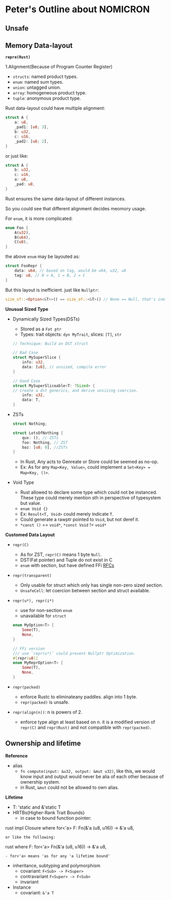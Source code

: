 # Peter's Outline about NOMICRON

## Unsafe

## Memory Data-layout

**`repre(Rust)`**

1.Alignment(Because of Program Counter Register)

- `structs`: named product types.
- `enum`: named sum types.
- `union`: untagged union.
- `array`: homogeneous product type.
- `tuple`: anonymous product type.

Rust data-layout could have multiple alignment:

```rust 
struct A {
    a: u8,
    _pad1: [u8; 3],
    b: u32,
    c: u16,
    _pad2: [u8; 2],
}
```

or just like:

```rust
struct A {
    b: u32,
    c: u16,
    a: u8,
    _pad: u8,
}
```

Rust ensures the same data-layout of different instances. 

So you could see that different alignment decides meomory usage.

For `enum`, it is more complicated:

```rust
enum Foo {
    A(u32),
    B(u64),
    C(u8),
}
```

the above `enum` may be layouted as:

```rust
struct FooRepr {
    data: u64, // based on tag, would be u64, u32, u8
    tag: u8, // 0 = A, 1 = B, 2 = C
}
```

But this layout is inefficient. just like `Nullptr`:

```rust
size_of::<Option<&T>>() == size_of::<&T>() // None == Null, that's inefficient
```

**Unusual Sized Type**

- Dynamically Sized Types(DSTs)
    - Stored as a `Fat ptr`
    - Types: trait objects: `dyn MyTrait`, slices: `[T]`, `str`
    ```rust
    // Technique: Build an DST struct

    // Bad Case
    struct MySuperSlice {
        info: u32,
        data: [u8], // unsized, compile error
    }

    // Good Case
    struct MySuperSliceable<T: ?Sized> { 
    // create a dst generics, and derive unsizing coercion.
        info: u32,
        data: T,
    }
    ```
- ZSTs
    ```rust
    struct Nothing;

    struct LotsOfNothing {
        qux: (), // ZSTs
        foo: Nothing, // ZST
        baz: [u8; 0], //ZSTs
    }
    ```
    - In Rust, Any acts to Genreate or Store could be seemed as no-op.
    - Ex: As for any `Map<Key, Value>`, could implement a `Set<Key> = Map<Key, ()>`.

- Void Type
    - Rust allowed to declare some type which could not be instanced. These type could merely mention sth in perspective of typesystem but value.
    - `enum Void {}`
    - Ex: `Result<T, Void>` could merely indicate `T`.
    - Could generate a rawptr pointed to `Void`, but not deref it.
    - `*const ()` == `void*`, `*const Void` != `void*`

**Customed Data Layout**
 - `repr(C)`
    - As for ZST, `repr(C)` means 1 byte `Null`.
    - DST(Fat pointer) and Tuple do not exist in C
    - `enum` with section, but have defined FFi [RFCs](https://github.com/rust-lang/rfcs/blob/master/text/2195-really-tagged-unions.md)

- `repr(transparent)`
    - Only usable for struct which only has single non-zero sized section.
    - `UnsafeCell`: let coercion between section and struct available.

- `repr(u*), repr(i*)`
    - use for non-section `enum`
    - unavailable for `struct`
    ```rust
    enum MyOption<T> {
        Some(T),
        None,
    }

    // FFi version
    /// use `repr(u*)` could prevent Nullptr Optimization.
    #[repr(u8)]
    enum MyReprOption<T> {
        Some(T),
        None,
    }
    ```

- `repr(packed)`
    - enforce Rustc to eliminateany paddles. align into 1 byte.
    - `repr(packed)` is unsafe.

- `repr(align(n))`: n is powers of 2.
    - enforce type align at least based on n. it is a modified version of `repr(C)` and `repr(Rust)` and not compatible with `repr(packed)`.

## Ownership and lifetime

**Reference**

- alias
    - `fn compute(input: &u32, output: &mut u32)`, like this, we would know input and output would never be alia of each other because of ownership system.
    - in Rust, `&mut` could not be allowed to own alias.

**Lifetime**
- T: 'static and &'static T
- HRTBs(Higher-Rank Trait Bounds)
    - in case to bound function pointer:
    
rust
    impl<F> Closure<F> 
        where for<'a> F: Fn(&'a (u8, u16)) -> &'a u8,
    
    or like the following:
    
rust
    where F: for<'a> Fn(&'a (u8, u16)) -> &'a u8,
    
    - for<'a> means 'as for any 'a lifetime bound'
- inheritance, subtyping and polymorphism
    - covariant: `F<Sub> -> F<Super>`
    - contravariant `F<Super> -> F<Sub>`
    - invariant
- Instance
    - covariant: `&'a T`
    

